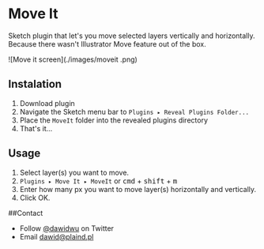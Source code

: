 # Move It
Sketch plugin that let's you move selected layers vertically and horizontally.
Because there wasn't Illustrator Move feature out of the box.

![Move it screen](./images/moveit .png)

## Instalation
1. Download plugin
2. Navigate the Sketch menu bar to `Plugins ▸ Reveal Plugins Folder...`
3. Place the `MoveIt` folder into the revealed plugins directory
4. That's it...

## Usage
1. Select layer(s) you want to move.
2. `Plugins ▸ Move It ▸ MoveIt` or <kbd>cmd</kbd> + <kbd>shift</kbd> + <kbd>m</kbd>
3. Enter how many px you want to move layer(s) horizontally and vertically.
4. Click OK.

##Contact
* Follow [@dawidwu](http://twitter.com/dawidwu) on Twitter
* Email <dawid@plaind.pl>
